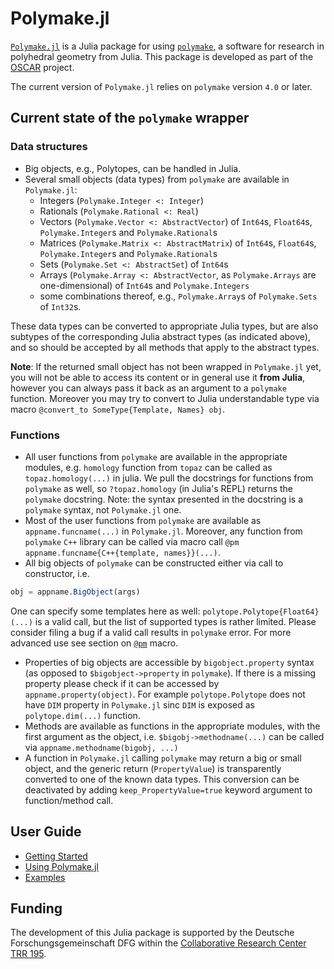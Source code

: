 # Polymake.jl

[`Polymake.jl`](https://github.com/oscar-system/Polymake.jl) is a Julia package for using [`polymake`](https://polymake.org/doku.php), a software for research in polyhedral geometry from Julia.
This package is developed as part of the [OSCAR](https://oscar.computeralgebra.de) project.

The current version of `Polymake.jl` relies on `polymake` version `4.0` or later.

## Current state of the `polymake` wrapper

### Data structures

* Big objects, e.g., Polytopes, can be handled in Julia.
* Several small objects (data types) from `polymake` are available in `Polymake.jl`:
    * Integers (`Polymake.Integer <: Integer`)
    * Rationals (`Polymake.Rational <: Real`)
    * Vectors (`Polymake.Vector <: AbstractVector`) of `Int64`s, `Float64`s, `Polymake.Integer`s and `Polymake.Rational`s
    * Matrices (`Polymake.Matrix <: AbstractMatrix`) of `Int64`s, `Float64`s, `Polymake.Integer`s and `Polymake.Rational`s
    * Sets (`Polymake.Set <: AbstractSet`) of `Int64`s
    * Arrays (`Polymake.Array <: AbstractVector`, as `Polymake.Arrays` are one-dimensional) of `Int64`s and `Polymake.Integers`
    * some combinations thereof, e.g., `Polymake.Array`s of `Polymake.Sets` of `Int32`s.

These data types can be converted to appropriate Julia types,
but are also subtypes of the corresponding Julia abstract types (as indicated above),
and so should be accepted by all methods that apply to the abstract types.

**Note**: If the returned small object has not been wrapped in `Polymake.jl`
yet, you will not be able to access its content or in general use it **from Julia**,
however you can always pass it back as an argument to a `polymake` function.
Moreover you may try to convert to Julia understandable type via macro
`@convert_to SomeType{Template, Names} obj`.

### Functions

* All user functions from `polymake` are available in the appropriate modules, e.g. `homology` function from `topaz` can be called as `topaz.homology(...)` in julia. We pull the docstrings for functions from `polymake` as well, so `?topaz.homology` (in Julia's REPL) returns the `polymake` docstring. Note: the syntax presented in the docstring is a `polymake` syntax, not `Polymake.jl` one.
* Most of the user functions from `polymake` are available as `appname.funcname(...)` in `Polymake.jl`.  Moreover, any function from `polymake` `C++` library can be called via macro call `@pm appname.funcname{C++{template, names}}(...)`.
* All big objects of `polymake` can be constructed either via call to constructor, i.e.
```julia
obj = appname.BigObject(args)
```
One can specify some templates here as well: `polytope.Polytope{Float64}(...)` is a valid call, but the list of supported types is rather limited. Please consider filing a bug if a valid call results in `polymake` error.
For more advanced use see section on [`@pm`](@ref) macro.
* Properties of big objects are accessible by `bigobject.property` syntax (as opposed to `$bigobject->property` in `polymake`). If there is a missing property please check if it can be accessed by `appname.property(object)`. For example `polytope.Polytope` does not have `DIM` property in `Polymake.jl` sinc `DIM` is exposed as `polytope.dim(...)` function.
* Methods are available as functions in the appropriate modules, with the first argument as the object, i.e. `$bigobj->methodname(...)` can be called via `appname.methodname(bigobj, ...)`
* A function in `Polymake.jl` calling `polymake` may return a big or small object, and the generic return (`PropertyValue`) is transparently converted to one of the known data types. This conversion can be deactivated by adding `keep_PropertyValue=true` keyword argument to function/method call.

## User Guide
- [Getting Started](@ref)
- [Using Polymake.jl](@ref)
- [Examples](@ref)

## Funding

The development of this Julia package is supported by the Deutsche
Forschungsgemeinschaft DFG within the
[Collaborative Research Center TRR 195](https://www.computeralgebra.de/sfb/).
